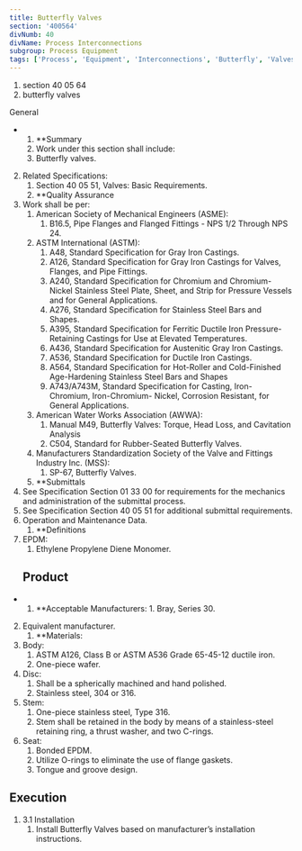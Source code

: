 ```yaml
---
title: Butterfly Valves
section: '400564'
divNumb: 40
divName: Process Interconnections
subgroup: Process Equipment
tags: ['Process', 'Equipment', 'Interconnections', 'Butterfly', 'Valves']
---
```


   1. section 40 05 64
   1. butterfly valves

General

* 
	1. **Summary
   1. Work under this section shall include:
	1. Butterfly valves.
2. Related Specifications:
	1. Section 40 05 51, Valves: Basic Requirements.
	2. **Quality Assurance
3. Work shall be per:
	1. American Society of Mechanical Engineers (ASME):
		1. B16.5, Pipe Flanges and Flanged Fittings - NPS 1/2 Through NPS 24.
	2. ASTM International (ASTM):
		1. A48, Standard Specification for Gray Iron Castings.
		2. A126, Standard Specification for Gray Iron Castings for Valves, Flanges, and Pipe Fittings.
		3. A240, Standard Specification for Chromium and Chromium-Nickel Stainless Steel Plate, Sheet, and Strip for Pressure Vessels and for General Applications.
		4. A276, Standard Specification for Stainless Steel Bars and Shapes.
		5. A395, Standard Specification for Ferritic Ductile Iron Pressure-Retaining Castings for Use at Elevated Temperatures.
		6. A436, Standard Specification for Austenitic Gray Iron Castings.
		7. A536, Standard Specification for Ductile Iron Castings.
		8. A564, Standard Specification for Hot-Roller and Cold-Finished Age-Hardening Stainless Steel Bars and Shapes
		9. A743/A743M, Standard Specification for Casting, Iron-Chromium, Iron-Chromium- Nickel, Corrosion Resistant, for General Applications.
	3. American Water Works Association (AWWA):
		1. Manual M49, Butterfly Valves: Torque, Head Loss, and Cavitation Analysis
		2. C504, Standard for Rubber-Seated Butterfly Valves.
	4. Manufacturers Standardization Society of the Valve and Fittings Industry Inc. (MSS):
		1. SP-67, Butterfly Valves.
	5. **Submittals
4. See Specification Section 01 33 00 for requirements for the mechanics and administration of the submittal process.
5. See Specification Section 40 05 51 for additional submittal requirements.
6. Operation and Maintenance Data.
	1. **Definitions
7. EPDM:
      1. Ethylene Propylene Diene Monomer. 
   ## Product

* 
	1. **Acceptable Manufacturers:
      1. Bray, Series 30.
2. Equivalent manufacturer.
	1. **Materials:
3. Body:
	1. ASTM A126, Class B or ASTM A536 Grade 65-45-12 ductile iron.
	2. One-piece wafer.
4. Disc:
	1. Shall be a spherically machined and hand polished.
	2. Stainless steel, 304 or 316.
5. Stem:
	1. One-piece stainless steel, Type 316.
	2. Stem shall be retained in the body by means of a stainless-steel retaining ring, a thrust washer, and two C-rings.
6. Seat:
	1. Bonded EPDM.
	2. Utilize O-rings to eliminate the use of flange gaskets. 
	3. Tongue and groove design.


## Execution

1. 3.1 Installation
   1. Install Butterfly Valves based on manufacturer’s installation instructions.

